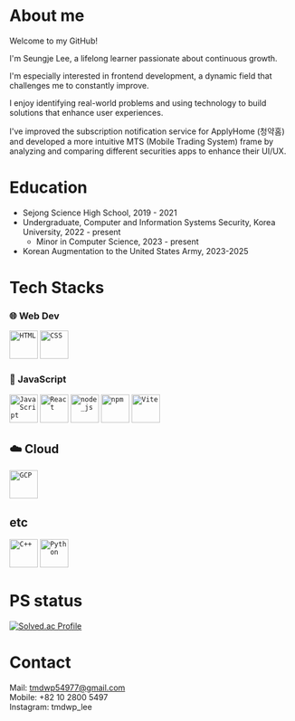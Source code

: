 # About me

Welcome to my GitHub!

I'm Seungje Lee, a lifelong learner passionate about continuous growth.

I'm especially interested in frontend development, a dynamic field that challenges me to constantly improve.

I enjoy identifying real-world problems and using technology to build solutions that enhance user experiences.

I've improved the subscription notification service for ApplyHome (청약홈) and developed a more intuitive MTS (Mobile Trading System) frame by analyzing and comparing different securities apps to enhance their UI/UX.

# Education
- Sejong Science High School, 2019 - 2021
- Undergraduate, Computer and Information Systems Security, Korea University, 2022 - present
  - Minor in Computer Science, 2023 - present
- Korean Augmentation to the United States Army, 2023-2025
  
# Tech Stacks

### 🌐 Web Dev
<div>
	<code><img width="50" src="https://raw.githubusercontent.com/marwin1991/profile-technology-icons/refs/heads/main/icons/html.png" alt="HTML" title="HTML"/></code>
	<code><img width="50" src="https://raw.githubusercontent.com/marwin1991/profile-technology-icons/refs/heads/main/icons/css.png" alt="CSS" title="CSS"/></code>
</div>

### 📜 JavaScript
<div>
	<code><img width="50" src="https://raw.githubusercontent.com/marwin1991/profile-technology-icons/refs/heads/main/icons/javascript.png" alt="JavaScript" title="JavaScript"/></code>
	<code><img width="50" src="https://raw.githubusercontent.com/marwin1991/profile-technology-icons/refs/heads/main/icons/react.png" alt="React" title="React"/></code>
	<code><img width="50" src="https://raw.githubusercontent.com/marwin1991/profile-technology-icons/refs/heads/main/icons/node_js.png" alt="node_js" title="node_js"></code>
	<code><img width="50" src="https://raw.githubusercontent.com/marwin1991/profile-technology-icons/refs/heads/main/icons/npm.png" alt="npm" title="npm"></code>
	<code><img width="50" src="https://raw.githubusercontent.com/marwin1991/profile-technology-icons/refs/heads/main/icons/vite.png" alt="Vite" title="Vite"></code>
</div>

## ☁️ Cloud
<div>
	<code><img width="50" src="https://raw.githubusercontent.com/marwin1991/profile-technology-icons/refs/heads/main/icons/gcp.png" alt="GCP" title="GCP"></code>
</div>
 
 ## etc
 <div>
	<code><img width="50" src="https://raw.githubusercontent.com/marwin1991/profile-technology-icons/refs/heads/main/icons/c++.png" alt="C++" title="C++"/></code>
	<code><img width="50" src="https://raw.githubusercontent.com/marwin1991/profile-technology-icons/refs/heads/main/icons/python.png" alt="Python" title="Python"/></code>
</div>

# PS status
[![Solved.ac Profile](http://mazassumnida.wtf/api/v2/generate_badge?boj=tmdwp54977)](https://solved.ac/tmdwp54977/)

# Contact
Mail: tmdwp54977@gmail.com<br/>
Mobile: +82 10 2800 5497<br/>
Instagram: tmdwp_lee
